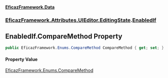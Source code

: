 #### [EficazFramework.Data](EficazFrameworkData.md 'EficazFramework Data')
### [EficazFramework.Attributes.UIEditor.EditingState](EficazFrameworkData.md#EficazFramework.Attributes.UIEditor.EditingState 'EficazFramework.Attributes.UIEditor.EditingState').[EnabledIf](EficazFramework.Attributes.UIEditor.EditingState/EnabledIf.md 'EficazFramework.Attributes.UIEditor.EditingState.EnabledIf')

## EnabledIf.CompareMethod Property

```csharp
public EficazFramework.Enums.CompareMethod CompareMethod { get; set; }
```

#### Property Value
[EficazFramework.Enums.CompareMethod](https://docs.microsoft.com/en-us/dotnet/api/EficazFramework.Enums.CompareMethod 'EficazFramework.Enums.CompareMethod')